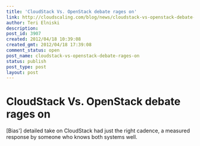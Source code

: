 ```yaml
---
title: 'CloudStack Vs. OpenStack debate rages on'
link: http://cloudscaling.com/blog/news/cloudstack-vs-openstack-debate-rages-on/
author: Teri Elniski
description: 
post_id: 3907
created: 2012/04/18 10:39:08
created_gmt: 2012/04/18 17:39:08
comment_status: open
post_name: cloudstack-vs-openstack-debate-rages-on
status: publish
post_type: post
layout: post
---
```


# CloudStack Vs. OpenStack debate rages on

[Bias'] detailed take on CloudStack had just the right cadence, a measured response by someone who knows both systems well.